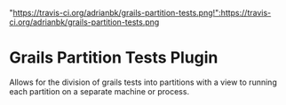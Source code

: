 
"https://travis-ci.org/adrianbk/grails-partition-tests.png!":https://travis-ci.org/adrianbk/grails-partition-tests.png


Grails Partition Tests Plugin
======================

Allows for the division of grails tests into partitions with a view to running each partition on a separate machine or process.
